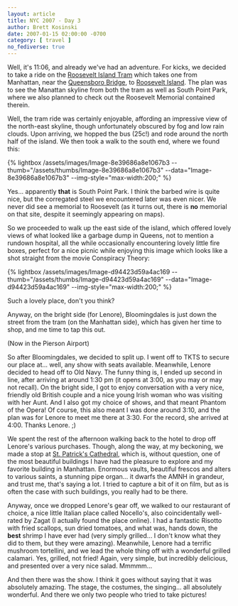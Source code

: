 ```yaml
---
layout: article
title: NYC 2007 - Day 3
author: Brett Kosinski
date: 2007-01-15 02:00:00 -0700
category: [ travel ]
no_fediverse: true
---
```


Well, it's 11:06, and already we've had an adventure.  For kicks, we decided to take a ride on the <a class="inter Wikipedia outside" href="http://en.wikipedia.org/wiki/Roosevelt_Island_Tram">Roosevelt Island Tram</a> which takes one from Manhattan, near the <a class="inter Wikipedia outside" href="http://en.wikipedia.org/wiki/Queensboro_Bridge">Queensboro Bridge</a>, to <a class="inter Wikipedia outside" href="http://en.wikipedia.org/wiki/Roosevelt_Island">Roosevelt Island</a>.  The plan was to see the Manattan skyline from both the tram as well as South Point Park, where we also planned to check out the Roosevelt Memorial contained therein.

Well, the tram ride was certainly enjoyable, affording an impressive view of the north-east skyline, though unfortunately obscured by fog and low rain clouds.  Upon arriving, we hopped the bus (25c!) and rode around the north half of the island.  We then took a walk to the south end, where we found this:

{% lightbox /assets/images/Image-8e39686a8e1067b3 --thumb="/assets/thumbs/Image-8e39686a8e1067b3" --data="Image-8e39686a8e1067b3" --img-style="max-width:200;" %}

Yes... apparently **that** is South Point Park.  I think the barbed wire is quite nice, but the corregated steel we encountered later was even nicer.  We never did see a memorial to  Roosevelt (as it turns out, there is **no** memorial on that site, despite it seemingly appearing on maps).

So we proceeded to walk up the east side of the island, which offered lovely views of what looked like a garbage dump in Queens, not to mention a rundown hospital, all the while occasionally encountering lovely little fire boxes, perfect for a nice picnic while enjoying this image which looks like a shot straight from the movie Conspiracy Theory:

{% lightbox /assets/images/Image-d94423d59a4ac169 --thumb="/assets/thumbs/Image-d94423d59a4ac169" --data="Image-d94423d59a4ac169" --img-style="max-width:200;" %}

Such a lovely place, don't you think?

Anyway, on the bright side (for Lenore), Bloomingdales is just down the street from the tram (on the Manhattan side), which has given her time to shop, and me time to tap this out.

(Now in the Pierson Airport)

So after Bloomingdales, we decided to split up.  I went off to TKTS to secure our place at... well, any show with seats available.  Meanwhile, Lenore decided to head off to Old Navy.  The funny thing is, I ended up second in line, after arriving at around 1:30 pm (it opens at 3:00, as you may or may not recall).  On the bright side, I got to enjoy conversation with a very nice, friendly old British couple and a nice young Irish woman who was visiting with her Aunt.  And I also got my choice of shows, and that meant Phantom of the Opera!  Of course, this also meant I was done around 3:10, and the plan was for Lenore to meet me there at 3:30.  For the record, she arrived at 4:00.  Thanks Lenore. ;)

We spent the rest of the afternoon walking back to the hotel to drop off Lenore's various purchases.  Though, along the way, at my beckoning, we made a stop at <a class="inter Wikipedia outside" href="http://en.wikipedia.org/wiki/St._Patrick's_Cathedral%2c_New_York">St. Patrick's Cathedral</a>, which is, without question, one of the most beautiful buildings I have had the pleasure to explore and my favorite building in Manhattan.  Enormous vaults, beautiful frescos and alters to various saints, a stunning pipe organ... it dwarfs the AMNH in grandeur, and trust me, that's saying a lot.  I tried to capture a bit of it on film, but as is often the case with such buildings, you really had to be there.

Anyway, once we dropped Lenore's gear off, we walked to our restaurant of choice, a nice little Italian place called Nocello's, also coincidentally well-rated by Zagat (I actually found the place online).  I had a fantastic Risotto with fried scallops, sun dried tomatoes, and what was, hands down, the **best** shrimp I have ever had (very simply grilled... I don't know what they did to them, but they were amazing).  Meanwhile, Lenore had a terrific mushroom tortellini, and we lead the whole thing off with a wonderful grilled calamari.  Yes, grilled, not fried!  Again, very simple, but incredibly delicious, and presented over a very nice salad.  Mmmmm...

And then there was the show.  I think it goes without saying that it was absolutely amazing.  The stage, the costumes,  the singing... all absolutely wonderful.  And there we only two people who tried to take pictures!

